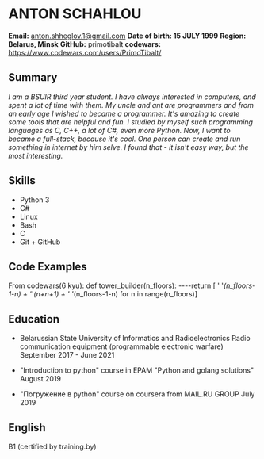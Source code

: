 # ANTON SCHAHLOU

**Email:** anton.shheglov.1@gmail.com
**Date of birth: 15 JULY 1999**
**Region: Belarus, Minsk**
**GitHub:** primotibalt
**codewars:** https://www.codewars.com/users/PrimoTibalt/

## Summary

*I am a BSUIR third year student. I have always interested in computers, and spent a lot of time with them. My uncle and ant are programmers and from an early age I wished to became a programmer. It's amazing to create some tools that are helpful and fun. I studied by myself such programming languages as C, C++, a lot of C#, even more Python. Now, I want to became a full-stack, because it's cool. One person can create and run something in internet by him selve. I found that - it isn't easy way, but the most interesting.*

## Skills
- Python 3
- C#
- Linux
- Bash
- C
- Git + GitHub

## Code Examples
From codewars(6 kyu):
def tower_builder(n_floors):
----return [ ' '*(n_floors-1-n) + '*'*(n+n+1) + ' '*(n_floors-1-n) for n in range(n_floors)]

## Education
- Belarussian State University of Informatics and Radioelectronics
Radio communication equipment (programmable electronic warfare) 
September 2017 - June 2021

- "Introduction to python" course in EPAM "Python and golang solutions" 
August 2019
- "Погружение в python" course on coursera from MAIL.RU GROUP
July 2019

## English
B1 (certified by training.by)
